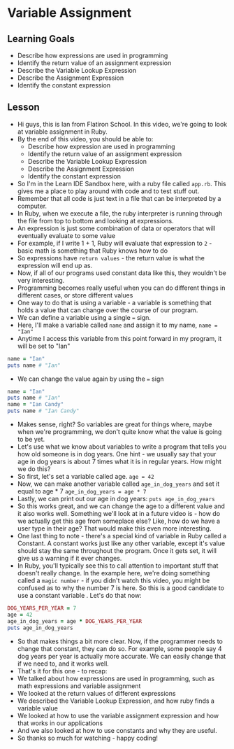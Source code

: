 # Variable Assignment

## Learning Goals
+ Describe how expressions are used in programming
+ Identify the return value of an assignment expression
+ Describe the Variable Lookup Expression
+ Describe the Assignment Expression
+ Identify the constant expression

## Lesson

+ Hi guys, this is Ian from Flatiron School. In this video, we're going to look at variable assignment in Ruby.
+ By the end of this video, you should be able to:
  + Describe how expression are used in programming
  + Identify the return value of an assignment expression
  + Describe the Variable Lookup Expression
  + Describe the Assignment Expression
  + Identify the constant expression
+ So I'm in the Learn IDE Sandbox here, with a ruby file called `app.rb`. This gives me a place to play around with code and to test stuff out.
+ Remember that all code is just text in a file that can be interpreted by a computer.
+ In Ruby, when we execute a file, the ruby interpreter is running through the file from top to bottom and looking at expressions.
+ An expression is just some combination of data or operators that will eventually evaluate to some value
+ For example, if I write 1 + 1, Ruby will evaluate that expression to `2` - basic math is something that Ruby knows how to do
+ So expressions have `return values` - the return value is what the expression will end up as.
+ Now, if all of our programs used constant data like this, they wouldn't be very interesting.
+ Programming becomes really useful when you can do different things in different cases, or store different values
+ One way to do that is using a variable - a variable is something that holds a value that can change over the course of our program.
+ We can define a variable using a single `=` sign.
+ Here, I'll make a variable called `name` and assign it to my name, `name = "Ian"`
+ Anytime I access this variable from this point forward in my program, it will be set to "Ian"
```ruby
name = "Ian"
puts name # "Ian"
```
+ We can change the value again by using the `=` sign

```ruby
name = "Ian"
puts name # "Ian"
name = "Ian Candy"
puts name # "Ian Candy"
```
+ Makes sense, right? So variables are great for things where, maybe when we're programming, we don't quite know what the value is going to be yet.
+ Let's use what we know about variables to write a program that tells you how old someone is in dog years. One hint - we usually say that your age in dog years is about 7 times what it is in regular years. How might we do this?
+ So first, let's set a variable called age. `age = 42`
+ Now, we can make another variable called `age_in_dog_years` and set it equal to age * 7 `age_in_dog_years = age * 7`
+ Lastly, we can print out our age in dog years: `puts age_in_dog_years`
+ So this works great, and we can change the age to a different value and it also works well. Something we'll look at in a future video is - how do we actually get this age from someplace else? Like, how do we have a user type in their age? That would make this even more interesting.
+ One last thing to note - there's a special kind of variable in Ruby called a Constant. A constant works just like any other variable, except it's value should stay the same throughout the program. Once it gets set, it will give us a warning if it ever changes.
+ In Ruby, you'll typically see this to call attention to important stuff that doesn't really change. In the example here, we're doing something called a `magic number` - if you didn't watch this video, you might be confused as to why the number 7 is here. So this is a good candidate to use a constant variable . Let's do that now:
```ruby
DOG_YEARS_PER_YEAR = 7
age = 42
age_in_dog_years = age * DOG_YEARS_PER_YEAR
puts age_in_dog_years
```
+ So that makes things a bit more clear. Now, if the programmer needs to change that constant, they can do so. For example, some people say 4 dog years per year is actually more accurate. We can easily change that if we need to, and it works well.
+ That's it for this one - to recap:
+ We talked about how expressions are used in programming, such as math expressions and variable assignment
+ We looked at the return values of different expressions
+ We described the Variable Lookup Expression, and how ruby finds a variable value
+ We looked at how to use the variable assignment expression and how that works in our applications
+ And we also looked at how to use constants and why they are useful.
+ So thanks so much for watching - happy coding!
